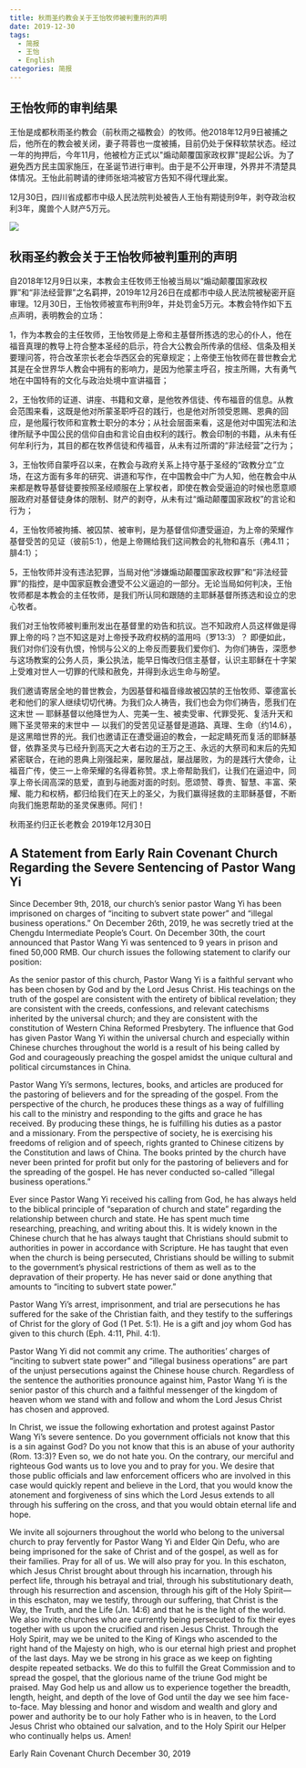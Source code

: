 ```yaml
---
title: 秋雨圣约教会关于王怡牧师被判重刑的声明
date: 2019-12-30
tags: 
  - 简报
  - 王怡
  - English
categories: 简报
---
```

## 王怡牧师的审判结果

王怡是成都秋雨圣约教会（前秋雨之福教会）的牧师。他2018年12月9日被捕之后，他所在的教会被关闭，妻子蒋蓉也一度被捕，目前仍处于保释软禁状态。经过一年的拘押后，今年11月，他被检方正式以"煽动颠覆国家政权罪"提起公诉。为了避免西方民主国家施压，在圣诞节进行审判。由于是不公开审理，外界并不清楚具体情况。王怡此前聘请的律师张培鸿被官方告知不得代理此案。

12月30日，四川省成都市中级人民法院判处被告人王怡有期徒刑9年，剥夺政治权利3年，魔兽个人财产5万元。

![](https://images2.imgbox.com/fc/d8/heBbwZo7_t.jpg)

## 秋雨圣约教会关于王怡牧师被判重刑的声明

自2018年12月9日以来，本教会主任牧师王怡被当局以“煽动颠覆国家政权罪”和“非法经营罪”之名羁押，2019年12月26日在成都市中级人民法院被秘密开庭审理。12月30日，王怡牧师被宣布判刑9年，并处罚金5万元。本教会特作如下五点声明，表明教会的立场：

1，作为本教会的主任牧师，王怡牧师是上帝和主基督所拣选的忠心的仆人，他在福音真理的教导上符合整本圣经的启示，符合大公教会所传承的信经、信条及相关要理问答，符合改革宗长老会华西区会的宪章规定；上帝使王怡牧师在普世教会尤其是在全世界华人教会中拥有的影响力，是因为他蒙主呼召，按主所赐，大有勇气地在中国特有的文化与政治处境中宣讲福音；

2，王怡牧师的证道、讲座、书籍和文章，是他牧养信徒、传布福音的信息。从教会范围来看，这既是他对所蒙圣职呼召的践行，也是他对所领受恩赐、恩典的回应，是他履行牧师和宣教士职分的本分；从社会层面来看，这是他对中国宪法和法律所赋予中国公民的信仰自由和言论自由权利的践行。教会印制的书籍，从未有任何牟利行为，其目的都在牧养信徒和传福音，从未有过所谓的“非法经营”之行为；

3，王怡牧师自蒙呼召以来，在教会与政府关系上持守基于圣经的“政教分立”立场，在这方面有多年的研究、讲道和写作，在中国教会中广为人知，他在教会中从来都是教导基督徒要按照圣经顺服在上掌权者，即使在教会受逼迫的时候也愿意顺服政府对基督徒身体的限制、财产的剥夺，从未有过“煽动颠覆国家政权”的言论和行为；

4，王怡牧师被拘捕、被囚禁、被审判，是为基督信仰遭受逼迫，为上帝的荣耀作基督受苦的见证（彼前5:1），他是上帝赐给我们这间教会的礼物和喜乐（弗4.11；腓4:1）；

5，王怡牧师并没有违法犯罪，当局对他“涉嫌煽动颠覆国家政权罪”和“非法经营罪”的指控，是中国家庭教会遭受不公义逼迫的一部分。无论当局如何判决，王怡牧师都是本教会的主任牧师，是我们所认同和跟随的主耶稣基督所拣选和设立的忠心牧者。

我们对王怡牧师被判重刑发出在基督里的劝告和抗议。岂不知政府人员这样做是得罪上帝的吗？岂不知这是对上帝授予政府权柄的滥用吗（罗13:3）？ 即便如此，我们对你们没有仇恨，怜悯与公义的上帝反而要我们爱你们、为你们祷告，深愿参与这场教案的公务人员，秉公执法，能早日悔改归信主基督，认识主耶稣在十字架上受难对世人一切罪的代赎和赦免，并得到永远生命与盼望。

我们邀请寄居全地的普世教会，为因基督和福音缘故被囚禁的王怡牧师、覃德富长老和他们的家人继续切切代祷。为我们众人祷告，我们也会为你们祷告，愿我们在这末世 — 耶稣基督以他降世为人、完美一生、被卖受审、代罪受死、复活升天和赐下圣灵带来的末世中 — 以我们的受苦见证基督是道路、真理、生命（约14.6），是这黑暗世界的光。我们也邀请正在遭受逼迫的教会，一起定睛死而复活的耶稣基督，依靠圣灵与已经升到高天之大者右边的王万之王、永远的大祭司和末后的先知紧密联合，在祂的恩典上刚强起来，屡败屡战，屡战屡败，为的是践行大使命，让福音广传，使三一上帝荣耀的名得着称赞。求上帝帮助我们，让我们在逼迫中，同享上帝长阔高深的慈爱，直到与祂面对面的时刻。愿颂赞、尊贵、智慧、丰富、荣耀、能力和权柄，都归给我们在天上的圣父，为我们赢得拯救的主耶稣基督，不断向我们施恩帮助的圣灵保惠师。阿们！

秋雨圣约归正长老教会
2019年12月30日

## A Statement from Early Rain Covenant Church Regarding the Severe Sentencing of Pastor Wang Yi

Since December 9th, 2018, our church’s senior pastor Wang Yi has been imprisoned on charges of “inciting to subvert state power” and “illegal business operations.” On December 26th, 2019, he was secretly tried at the Chengdu Intermediate People’s Court. On December 30th, the court announced that Pastor Wang Yi was sentenced to 9 years in prison and fined 50,000 RMB. Our church issues the following statement to clarify our position:

As the senior pastor of this church, Pastor Wang Yi is a faithful servant who has been chosen by God and by the Lord Jesus Christ. His teachings on the truth of the gospel are consistent with the entirety of biblical revelation; they are consistent with the creeds, confessions, and relevant catechisms inherited by the universal church; and they are consistent with the constitution of Western China Reformed Presbytery. The influence that God has given Pastor Wang Yi within the universal church and especially within Chinese churches throughout the world is a result of his being called by God and courageously preaching the gospel amidst the unique cultural and political circumstances in China.

Pastor Wang Yi’s sermons, lectures, books, and articles are produced for the pastoring of believers and for the spreading of the gospel. From the perspective of the church, he produces these things as a way of fulfilling his call to the ministry and responding to the gifts and grace he has received. By producing these things, he is fulfilling his duties as a pastor and a missionary. From the perspective of society, he is exercising his freedoms of religion and of speech, rights granted to Chinese citizens by the Constitution and laws of China. The books printed by the church have never been printed for profit but only for the pastoring of believers and for the spreading of the gospel. He has never conducted so-called “illegal business operations.”

Ever since Pastor Wang Yi received his calling from God, he has always held to the biblical principle of “separation of church and state” regarding the relationship between church and state. He has spent much time researching, preaching, and writing about this. It is widely known in the Chinese church that he has always taught that Christians should submit to authorities in power in accordance with Scripture. He has taught that even when the church is being persecuted, Christians should be willing to submit to the government’s physical restrictions of them as well as to the depravation of their property. He has never said or done anything that amounts to “inciting to subvert state power.”

Pastor Wang Yi’s arrest, imprisonment, and trial are persecutions he has suffered for the sake of the Christian faith, and they testify to the sufferings of Christ for the glory of God (1 Pet. 5:1). He is a gift and joy whom God has given to this church (Eph. 4:11, Phil. 4:1).

Pastor Wang Yi did not commit any crime. The authorities’ charges of “inciting to subvert state power” and “illegal business operations” are part of the unjust persecutions against the Chinese house church. Regardless of the sentence the authorities pronounce against him, Pastor Wang Yi is the senior pastor of this church and a faithful messenger of the kingdom of heaven whom we stand with and follow and whom the Lord Jesus Christ has chosen and approved.

In Christ, we issue the following exhortation and protest against Pastor Wang Yi’s severe sentence. Do you government officials not know that this is a sin against God? Do you not know that this is an abuse of your authority (Rom. 13:3)? Even so, we do not hate you. On the contrary, our merciful and righteous God wants us to love you and to pray for you. We desire that those public officials and law enforcement officers who are involved in this case would quickly repent and believe in the Lord, that you would know the atonement and forgiveness of sins which the Lord Jesus extends to all through his suffering on the cross, and that you would obtain eternal life and hope.

We invite all sojourners throughout the world who belong to the universal church to pray fervently for Pastor Wang Yi and Elder Qin Defu, who are being imprisoned for the sake of Christ and of the gospel, as well as for their families. Pray for all of us. We will also pray for you. In this eschaton, which Jesus Christ brought about through his incarnation, through his perfect life, through his betrayal and trial, through his substitutionary death, through his resurrection and ascension, through his gift of the Holy Spirit—in this eschaton, may we testify, through our suffering, that Christ is the Way, the Truth, and the Life (Jn. 14:6) and that he is the light of the world. We also invite churches who are currently being persecuted to fix their eyes together with us upon the crucified and risen Jesus Christ. Through the Holy Spirit, may we be united to the King of Kings who ascended to the right hand of the Majesty on high, who is our eternal high priest and prophet of the last days. May we be strong in his grace as we keep on fighting despite repeated setbacks. We do this to fulfill the Great Commission and to spread the gospel, that the glorious name of the triune God might be praised. May God help us and allow us to experience together the breadth, length, height, and depth of the love of God until the day we see him face-to-face. May blessing and honor and wisdom and wealth and glory and power and authority be to our holy Father who is in heaven, to the Lord Jesus Christ who obtained our salvation, and to the Holy Spirit our Helper who continually helps us. Amen!

Early Rain Covenant Church
December 30, 2019


